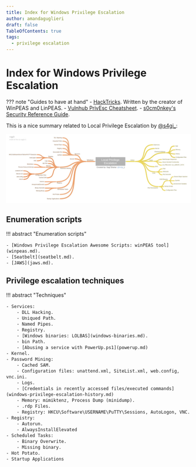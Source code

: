 ```yaml
---
title: Index for Windows Privilege Escalation
author: amandaguglieri
draft: false
TableOfContents: true
tags:
  - privilege escalation
---
```


# Index for Windows Privilege Escalation

??? note "Guides to have at hand"
    - [HackTricks](https://book.hacktricks.xyz/).  Written by the creator of WinPEAS and LinPEAS.
    - [Vulnhub PrivEsc Cheatsheet](https://github.com/Ignitetechnologies/Privilege-Escalation).
    - [s0cm0nkey's Security Reference Guide](https://s0cm0nkey.gitbook.io/s0cm0nkeys-security-reference-guide/).


This is a nice summary related to Local Privilege Escalation by [@s4gi_](https://twitter.com/s4gi_/status/866501430374301696/photo/1):

![local-privilege-escalation.jpg](img/local-privilege-escalation.jpg)


## Enumeration scripts

!!! abstract "Enumeration scripts"
	
    - [Windows Privilege Escalation Awesome Scripts: winPEAS tool](winpeas.md).
    - [Seatbelt](seatbelt.md).
    - [JAWS](jaws.md).


## Privilege escalation techniques  

!!! abstract "Techniques"

    - Services:
	    - DLL Hacking.
	    - Uniqued Path.
	    - Named Pipes.
	    - Registry.
	    - [Windows binaries: LOLBAS](windows-binaries.md).
	    - bin Path.
	    - [Abusing a service with PowerUp.ps1](powerup.md)
	- Kernel.
	- Password Mining:
		- Cached SAM.
		- Configuration files: unattend.xml, SiteList.xml, web.config, vnc.ini.
		- Logs.
		- [Credentials in recently accessed files/executed commands](windows-privilege-escalation-history.md)
		- Memory: mimiktenz, Process Dump (minidump).
		- .rdp Files.
		- Registry: HKCU\Software\USERNAME\PuTTY\Sessions, AutoLogon, VNC.
	- Registry: 
		- Autorun.
		- AlwaysInstallElevated
	- Scheduled Tasks: 
		- Binary Overwrite.
		- Missing binary.
	- Hot Potato.
	- Startup Applications

